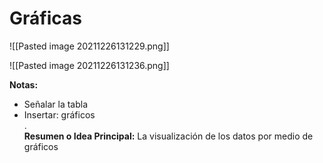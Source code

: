 # Gráficas
![[Pasted image 20211226131229.png]]

![[Pasted image 20211226131236.png]]

**Notas:**  
* Señalar la tabla  
* Insertar: gráficos  
.  
**Resumen o Idea Principal:** La visualización de los datos por medio de gráficos